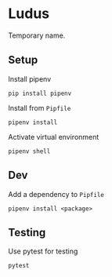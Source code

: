 # Ludus

Temporary name.

## Setup

Install pipenv
```
pip install pipenv
```

Install from `Pipfile`
```
pipenv install
```

Activate virtual environment
```
pipenv shell
```

## Dev

Add a dependency to `Pipfile`
```
pipenv install <package>
```

## Testing
Use pytest for testing
```
pytest
```
